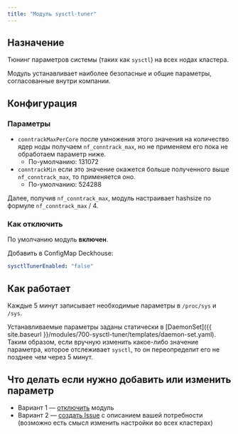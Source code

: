 ```yaml
---
title: "Модуль sysctl-tuner" 
---
```


## Назначение

Тюнинг параметров системы (таких как `sysctl`) на всех нодах кластера.

Модуль устанавливает наиболее безопасные и общие параметры, согласованные внутри компании.

## Конфигурация

### Параметры

* `conntrackMaxPerCore` после умножения этого значения на количество ядер ноды получаем `nf_conntrack_max`, но не применяем его пока не обработаем параметр ниже.
  * По-умолчанию: 131072
* `conntrackMin` если это значение окажется больше полученного выше `nf_conntrack_max`, то применяется оно.
  * По-умолчанию: 524288

Далее, получив `nf_conntrack_max`, модуль настраивает hashsize по формуле `nf_conntrack_max` / 4.

### Как отключить

По умолчанию модуль **включен**.

Добавить в ConfigMap Deckhouse:
```yaml
sysctlTunerEnabled: "false"
```

## Как работает

Каждые 5 минут записывает необходимые параметры в `/proc/sys` и `/sys`.

Устанавливаемые параметры заданы статически в [DaemonSet]({{ site.baseurl }}/modules/700-sysctl-tuner/templates/daemon-set.yaml). Таким образом, если вручную изменить какое-либо значение параметра, которое отслеживает `sysctl`, то он переопределит его не позднее чем через 5 минут.

## Что делать если нужно добавить или изменить параметр

- Вариант 1 — [отключить](#как-отключить) модуль
- Вариант 2 — [создать Issue](https://github.com/deckhouse/deckhouse/issues/new?issue%5Btitle%5D=%5Bsysctl-tuner%5D) с описанием вашей потребности (возможно есть смысл изменить настройки во всех кластерах)
